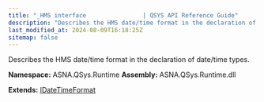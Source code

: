 ```yaml
---
title: "_HMS interface                | QSYS API Reference Guide"
description: "Describes the HMS date/time format in the declaration of date/time types. "
last_modified_at: 2024-08-09T16:18:25Z
sitemap: false
---
```


Describes the HMS date/time format in the declaration of date/time types.

**Namespace:** ASNA.QSys.Runtime
**Assembly:** ASNA.QSys.Runtime.dll

**Extends:** [IDateTimeFormat](/reference/runtime/qsys-runtime/i-date-time-format.html)
<br>
<br>
